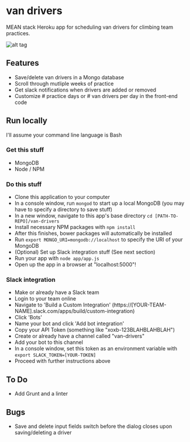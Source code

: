# van drivers
MEAN stack Heroku app for scheduling van drivers for climbing team practices.

![alt tag](demo.gif)

## Features
- Save/delete van drivers in a Mongo database
- Scroll through mutliple weeks of practice
- Get slack notifications when drivers are added or removed
- Customize # practice days or # van drivers per day in the front-end code

## Run locally
I'll assume your command line language is Bash

### Get this stuff
- MongoDB
- Node / NPM

### Do this stuff
- Clone this application to your computer
- In a console window, run `mongod` to start up a local MongoDB (you may have to specify a directory to save stuff)
- In a new window, navigate to this app's base directory `cd [PATH-TO-REPO]/van-drivers`
- Install necessary NPM packages with `npm install`
- After this finishes, bower packages will automatically be installed
- Run `export MONGO_URI=mongodb://localhost` to specify the URI of your MongoDB
- (Optional) Set up Slack integration stuff (See next section)
- Run your app with `node app/app.js`
- Open up the app in a browser at "localhost:5000"!

### Slack integration
- Make or already have a Slack team
- Login to your team online
- Navigate to 'Build a Custom Integration' (https://[YOUR-TEAM-NAME].slack.com/apps/build/custom-integration)
- Click 'Bots'
- Name your bot and click 'Add bot integration'
- Copy your API Token (something like "xoxb-123BLAHBLAHBLAH")
- Create or already have a channel called "van-drivers"
- Add your bot to this channel
- In a console window, set this token as an environment variable with `export SLACK_TOKEN=[YOUR-TOKEN]`
- Proceed with further instructions above

## To Do
- Add Grunt and a linter

## Bugs
- Save and delete input fields switch before the dialog closes upon saving/deleting a driver